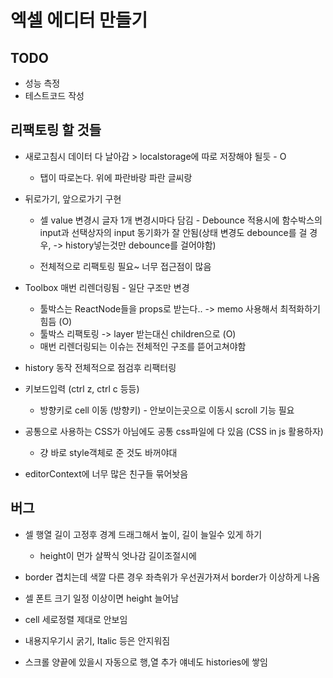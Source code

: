# 엑셀 에디터 만들기

## TODO 
- 성능 측정
- 테스트코드 작성

## 리팩토링 할 것들

- 새로고침시 데이터 다 날아감 > localstorage에 따로 저장해야 될듯 - O
  - 탭이 따로논다. 위에 파란바랑 파란 글씨랑

- 뒤로가기, 앞으로가기 구현

  - 셀 value 변경시 글자 1개 변경시마다 담김 - Debounce 적용시에 함수박스의 input과 선택상자의 input 동기화가 잘 안됨(상태 변경도 debounce를 걸 경우, -> history넣는것만 debounce를 걸어야함)

  - 전체적으로 리팩토링 필요~ 너무 접근점이 많음
- Toolbox 매번 리렌더링됨 - 일단 구조만 변경
  - 툴박스는 ReactNode들을 props로 받는다.. -> memo 사용해서 최적화하기 힘듬 (O)
  - 툴박스 리팩토링 -> layer 받는대신 children으로 (O)
  - 매번 리렌더링되는 이슈는 전체적인 구조를 뜯어고쳐야함
  
- history 동작 전체적으로 점검후 리팩터링
- 키보드입력 (ctrl z, ctrl c 등등) 
  - 방향키로 cell 이동 (방향키) - 안보이는곳으로 이동시 scroll 기능 필요
- 공통으로 사용하는 CSS가 아님에도 공통 css파일에 다 있음 (CSS in js 활용하자)
  - 걍 바로 style객체로 준 것도 바꺼야대

- editorContext에 너무 많은 친구들 묶어놧음

## 버그

- 셀 행열 길이 고정후 경계 드래그해서 높이, 길이 늘일수 있게 하기
  - height이 먼가 살짝식 엇나감 길이조절시에

- border 겹치는데 색깔 다른 경우 좌측위가 우선권가져서 border가 이상하게 나옴

- 셀 폰트 크기 일정 이상이면 height 늘어남

- cell 세로정렬 제대로 안보임

- 내용지우기시 굵기, Italic 등은 안지워짐

- 스크롤 양끝에 있을시 자동으로 행,열 추가 얘네도 histories에 쌓임

  

